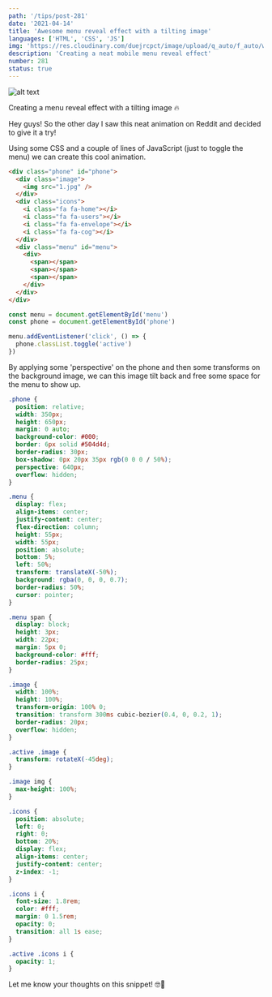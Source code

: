 ```yaml
---
path: '/tips/post-281'
date: '2021-04-14'
title: 'Awesome menu reveal effect with a tilting image'
languages: ['HTML', 'CSS', 'JS']
img: 'https://res.cloudinary.com/duejrcpct/image/upload/q_auto/f_auto/w_1000/v1618402325/tips/281-1_owpchl.png'
description: 'Creating a neat mobile menu reveal effect'
number: 281
status: true
---
```


![alt text](https://res.cloudinary.com/duejrcpct/image/upload/q_auto/v1618402381/tips/281-2_jfzh9q.gif 'Menu Reveal Effect')

Creating a menu reveal effect with a tilting image 🔥

Hey guys! So the other day I saw this neat animation on Reddit and decided to give it a try!

Using some CSS and a couple of lines of JavaScript (just to toggle the menu) we can create this cool animation.

```html
<div class="phone" id="phone">
  <div class="image">
    <img src="1.jpg" />
  </div>
  <div class="icons">
    <i class="fa fa-home"></i>
    <i class="fa fa-users"></i>
    <i class="fa fa-envelope"></i>
    <i class="fa fa-cog"></i>
  </div>
  <div class="menu" id="menu">
    <div>
      <span></span>
      <span></span>
      <span></span>
    </div>
  </div>
</div>
```

```javascript
const menu = document.getElementById('menu')
const phone = document.getElementById('phone')

menu.addEventListener('click', () => {
  phone.classList.toggle('active')
})
```

By applying some 'perspective' on the phone and then some transforms on the background image, we can this image tilt back and free some space for the menu to show up.

```css
.phone {
  position: relative;
  width: 350px;
  height: 650px;
  margin: 0 auto;
  background-color: #000;
  border: 6px solid #504d4d;
  border-radius: 30px;
  box-shadow: 0px 20px 35px rgb(0 0 0 / 50%);
  perspective: 640px;
  overflow: hidden;
}

.menu {
  display: flex;
  align-items: center;
  justify-content: center;
  flex-direction: column;
  height: 55px;
  width: 55px;
  position: absolute;
  bottom: 5%;
  left: 50%;
  transform: translateX(-50%);
  background: rgba(0, 0, 0, 0.7);
  border-radius: 50%;
  cursor: pointer;
}

.menu span {
  display: block;
  height: 3px;
  width: 22px;
  margin: 5px 0;
  background-color: #fff;
  border-radius: 25px;
}

.image {
  width: 100%;
  height: 100%;
  transform-origin: 100% 0;
  transition: transform 300ms cubic-bezier(0.4, 0, 0.2, 1);
  border-radius: 20px;
  overflow: hidden;
}

.active .image {
  transform: rotateX(-45deg);
}

.image img {
  max-height: 100%;
}

.icons {
  position: absolute;
  left: 0;
  right: 0;
  bottom: 20%;
  display: flex;
  align-items: center;
  justify-content: center;
  z-index: -1;
}

.icons i {
  font-size: 1.8rem;
  color: #fff;
  margin: 0 1.5rem;
  opacity: 0;
  transition: all 1s ease;
}

.active .icons i {
  opacity: 1;
}
```

Let me know your thoughts on this snippet! 🤓🙏
